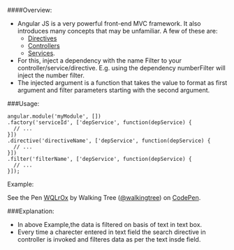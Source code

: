 ####Overview:
* Angular JS is a very powerful front-end MVC framework. It also introduces many concepts that may be unfamiliar. A few of    these are:
  - <a class="x-grid-item"  href='/slidedeck/#1. Overview/2 Core-Concepts/5. Directives' target="_blank">Directives</a>
  -	<a class="x-grid-item"  href='/slidedeck/#1. Overview/2 Core-Concepts/13. Controller' target="_blank">Controllers</a>
  -	<a class="x-grid-item"  href='/slidedeck/#1. Overview/2 Core-Concepts/17. Service' target="_blank">Services</a>.
* For this, inject a dependency with the name <filterName>Filter to your controller/service/directive. 
   E.g. using the dependency numberFilter will inject the number filter. 
* The injected argument is a function that takes the value to format as first argument and filter parameters starting with the second argument.

###Usage:
```script
angular.module('myModule', [])
.factory('serviceId', ['depService', function(depService) {
  // ...
}])
.directive('directiveName', ['depService', function(depService) {
  // ...
}])
.filter('filterName', ['depService', function(depService) {
  // ...
}]);
```
Example:
<p data-height="268" data-theme-id="0" data-slug-hash="WQLrOx" data-default-tab="result" data-user="walkingtree" class='codepen'>See the Pen <a href='http://codepen.io/walkingtree/pen/WQLrOx/'>WQLrOx</a> by Walking Tree (<a href='http://codepen.io/walkingtree'>@walkingtree</a>) on <a href='http://codepen.io'>CodePen</a>.</p>
<script async src="//assets.codepen.io/assets/embed/ei.js"></script>

###Explanation:
* In above Example,the data is filtered on basis of text in text box.
* Every time a charecter entered in text field the search directive in controller is invoked and filteres data as per the text insde field.
